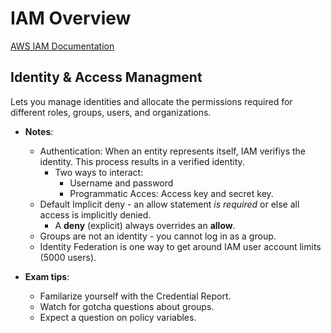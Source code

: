 # IAM Overview

[AWS IAM Documentation ](https://docs.aws.amazon.com/iam/)

## Identity & Access Managment

Lets you manage identities and allocate the permissions required for different roles, groups,  users, and organizations.

* **Notes**:
  * Authentication: When an entity represents itself, IAM verifiys the identity. This process results in a verified identity.
    * Two ways to interact:
      * Username and password
      * Programmatic Acces: Access key and secret key.
  * Default Implicit deny - an allow statement *is required* or else all access is implicitly denied.
    * A **deny** (explicit) always overrides an **allow**.
  * Groups are not an identity - you cannot log in as a group.
  * Identity Federation is one way to get around IAM user account limits (5000 users).

* **Exam tips**:
  * Familarize yourself with the Credential Report.
  * Watch for gotcha questions about groups.
  * Expect a question on policy variables.
